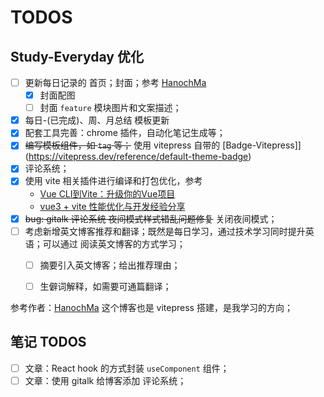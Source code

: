 # TODOS


## Study-Everyday 优化

- [ ] 更新每日记录的 首页；封面；参考 [HanochMa](https://hanochma.github.io/)
  - [x] 封面配图
  - [ ] 封面 `feature` 模块图片和文案描述；
- [x] 每日-(已完成)、周、月总结 模板更新
- [x] 配套工具完善：chrome 插件，自动化笔记生成等；
- [x] ~~编写模板组件，如 `tag` 等；~~ 使用 vitepress 自带的 [Badge-Vitepress]](https://vitepress.dev/reference/default-theme-badge)
- [x] 评论系统；
- [x] 使用 vite 相关插件进行编译和打包优化，参考
  - [Vue CLI到Vite：升级你的Vue项目](https://juejin.cn/post/7273869885326475283)
  - [vue3 + vite 性能优化与开发经验分享](https://juejin.cn/post/7273304959538872377)
- [x] ~~bug: gitalk 评论系统 夜间模式样式错乱问题修复~~ 关闭夜间模式；
- [ ] 考虑新增英文博客推荐和翻译；既然是每日学习，通过技术学习同时提升英语；可以通过 阅读英文博客的方式学习；
  - [ ] 摘要引入英文博客；给出推荐理由；
  - [ ] 生僻词解释，如需要可通篇翻译；


参考作者：[HanochMa](https://hanochma.github.io/) 这个博客也是 vitepress 搭建，是我学习的方向；





## 笔记 TODOS

- [ ] 文章：React hook 的方式封装 `useComponent` 组件；
- [ ] 文章：使用 gitalk 给博客添加 评论系统；
